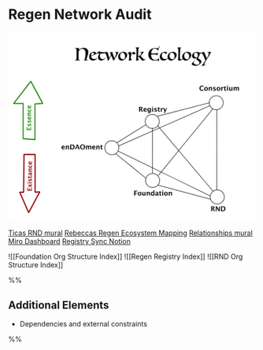 # Regen Network Audit
![](assets/NetworkEcology.jpg)

[Ticas RND mural](https://app.mural.co/t/exploros/m/exploros/1633364795847/c36407b73c9dacb0dd2b7aeb16ca4f4c0f60b936?sender=ufffda73d413a59dfeb237815)
[Rebeccas Regen Ecosystem Mapping](https://app.mural.co/t/exploros/m/exploros/1642717606573/2550de9b7cf959fdb204a089129721e8713469df?fromVisitorModal=true&sender=u70ef79b0a9c38c2d8ebd9946)
[Relationships mural](https://miro.com/app/board/uXjVOClQHU8=/)
[Miro Dashboard](https://miro.com/app/board/uXjVOEW-RaE=/)
[Registry Sync Notion](https://www.notion.so/regenfoundation/RF-Registry-Sync-2847bf42efb8497b8638b84d1ab454c3)


![[Foundation Org Structure Index]]
![[Regen Registry Index]]
![[RND Org Structure Index]]





%%
## Additional Elements
- Dependencies and external constraints

%%